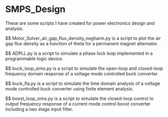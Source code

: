 # SMPS_Design


These are some scripts I have created for power electronics design and analysis.

$$ Motor_Solver_air_gap_flux_density_negharm.py is a script to plot the air gap flux density as a function of theta for a permanent magnet alternator.

$$ ADPLL.py is a script to simulate a phase lock loop implemented in a programmable logic device.

$$ buck_loop_sims.py is a script to simulate the open-loop and closed-loop frequency domain response of a voltage mode controlled buck converter.

$$ buck_fla.py is a script to simulate the time domain analysis of a voltage mode controlled buck converter using finite element analysis.

$$ boost_loop_sims.py is a script to simulate the closed-loop control to output frequency response of a current mode control boost converter including a two stage input filter.